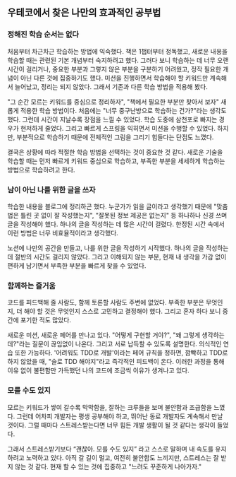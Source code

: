 ## 우테코에서 찾은 나만의 효과적인 공부법

### 정해진 학습 순서는 없다

처음부터 차근차근 학습하는 방법에 익숙했다. 책은 1챕터부터 정독했고, 새로운 내용을 학습할 때는 관련된 기본 개념부터 숙지하려고 했다. 그러다 보니 학습하는 데 너무 오랜 시간이 걸리거나, 중요한 부분과 그렇지 않은 부분을 구분하기 어려웠고, 정작 필요한 개념이 아닌 다른 것에 집중하기도 했다. 미션을 진행하면서 학습해야 할 키워드만 계속해서 늘어났고, 정리는 되지 않았다. 그래서 기존과 다른 학습 방법을 적용해 봤다.

"그 순간 모르는 키워드를 중심으로 정리하자", "책에서 필요한 부분만 찾아서 보자" 새롭게 적용한 학습 방법이다. 처음에는 "너무 중구난방으로 학습하는 건가?"라는 생각도 했다. 그런데 시간이 지날수록 장점을 느낄 수 있었다. 학습 도중에 삼천포로 빠지는 경우가 현저하게 줄었다. 그리고 빠르게 스프링을 익히면서 미션을 수행할 수 있었다. 하지만, 부분적으로 학습하기 때문에 전체적인 그림을 그리기 힘들다는 단점도 느꼈다.

결국은 상황에 따라 적절한 학습 방법을 선택하는 것이 중요한 것 같다. 새로운 기술을 학습할 때는 먼저 빠르게 키워드 중심으로 학습하고, 부족한 부분을 세세하게 학습하는 방법으로 학습하려고 한다.

### 남이 아닌 나를 위한 글을 쓰자

학습한 내용을 블로그에 정리하곤 했다. 누군가가 읽을 글이라고 생각했기 때문에 "맞춤법은 틀린 곳 없이 잘 작성했는지", "잘못된 정보 제공은 없는지" 등 하나하나 신경 쓰며 글을 작성해야 했다. 하나의 글을 작성하는 데 많은 시간이 걸렸다. 한정된 시간 속에서 이런 방법은 너무 비효율적이라고 생각했다.

노션에 나만의 공간을 만들고, 나를 위한 글을 작성하기 시작했다. 하나의 글을 작성하는 데 절반의 시간도 걸리지 않았다. 그리고 이해되지 않는 부분, 현재 내 생각을 가감 없이 편하게 남기면서 부족한 부분을 빠르게 찾을 수 있었다.

### 함께하는 즐거움

코드를 피드백해 줄 사람도, 함께 토론할 사람도 주변에 없었다. 부족한 부분은 무엇인지, 더 해야 할 것은 무엇인지 스스로 고민하고 결정해야 했다. 그리고 혼자 하다 보니 중간에 포기한 적도 많았다.

새로운 미션, 새로운 페어를 만나고 있다. "어떻게 구현할 거야?", "왜 그렇게 생각하는데?"라는 질문이 끊임없이 나온다. 그리고 서로 납득할 수 있도록 설명한다. 의식적인 연습 또한 가능하다. '어려워도 TDD로 개발'이라는 페어 규칙을 정하면, 깜빡하고 TDD로 하지 않았을 때, "슬로 TDD 해야지"라고 즉각적인 피드백이 온다. 이러한 과정을 통해 이유 없이 불편함만 가득했던 나의 코드에 조금씩 이유가 생겨나고 있다.

### 모를 수도 있지

모르는 키워드가 쌓여 갈수록 막막함을, 잘하는 크루들을 보며 불안함과 조급함을 느꼈다. 그런데 어차피 개발자는 평생 공부해야 하고, 뛰어난 동료 개발자도 계속해서 만날 것이다. 그럴 때마다 스트레스받는다면 너무 힘든 개발 생활이 될 것 같다는 생각이 들었다.

그래서 스트레스받기보다 “괜찮아. 모를 수도 있지” 라고 스스로 말하며 내 속도를 유지하려고 노력하고 있다. 아직 갈 길이 멀고, 여전히 불안함도 느끼지만, 스트레스는 잘 받지 않는 것 같다. 현재 할 수 있는 것에 집중하고 "느려도 꾸준하게 나아가자."